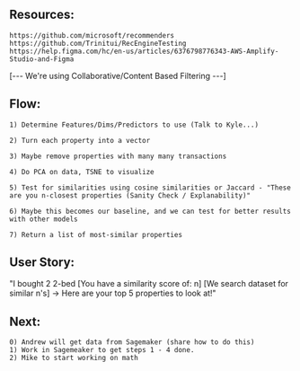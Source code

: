 ## Resources:
    https://github.com/microsoft/recommenders
    https://github.com/Trinitui/RecEngineTesting
    https://help.figma.com/hc/en-us/articles/6376798776343-AWS-Amplify-Studio-and-Figma

[--- We're using Collaborative/Content Based Filtering ---]

## Flow:

    1) Determine Features/Dims/Predictors to use (Talk to Kyle...)

    2) Turn each property into a vector

    3) Maybe remove properties with many many transactions

    4) Do PCA on data, TSNE to visualize

    5) Test for similarities using cosine similarities or Jaccard - "These are you n-closest properties (Sanity Check / Explanability)"

    6) Maybe this becomes our baseline, and we can test for better results with other models

    7) Return a list of most-similar properties


## User Story:
"I bought 2 2-bed [You have a similarity score of: n]
[We search dataset for similar n's] -> Here are your top 5 properties to look at!"



## Next:


    0) Andrew will get data from Sagemaker (share how to do this)
    1) Work in Sagemeaker to get steps 1 - 4 done. 
    2) Mike to start working on math
